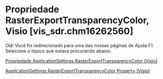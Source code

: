 
# Propriedade RasterExportTransparencyColor, Visio [vis_sdr.chm16262560]

Olá! Você foi redirecionado para uma das nossas páginas de Ajuda F1. Selecione o tópico que estava procurando abaixo.

[Propriedade ApplicationSettings.RasterExportTransparencyColor (Visio)](http://msdn.microsoft.com/library/39806af2-1bdd-d659-134f-9cd86110e195%28Office.15%29.aspx)

[ApplicationSettings.RasterExportTransparencyColor Property (Visio)](http://msdn.microsoft.com/library/82596a7b-508d-315e-a6df-f60f9d6daf28.aspx)

